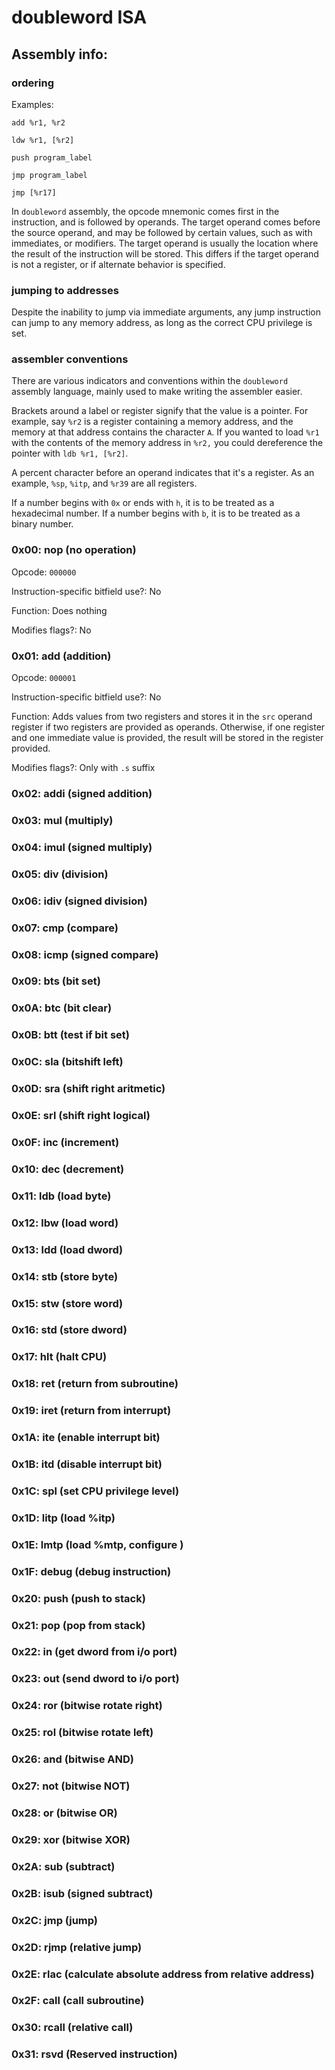# doubleword ISA

## Assembly info:
### ordering
Examples:

`add %r1, %r2`

`ldw %r1, [%r2]`

`push program_label`

`jmp program_label`

`jmp [%r17]`


In `doubleword` assembly, the opcode mnemonic comes first in the instruction, and is followed by operands.
The target operand comes before the source operand, and may be followed by certain values, such as with immediates, or modifiers.
The target operand is usually the location where the result of the instruction will be stored. This differs if the target operand is not a register, or if alternate behavior is specified.
### jumping to addresses
Despite the inability to jump via immediate arguments, any jump instruction can jump to any memory address, as long as the correct CPU privilege is set.
### assembler conventions
There are various indicators and conventions within the `doubleword` assembly language, mainly used to make writing the assembler easier.

Brackets around a label or register signify that the value is a pointer.
For example, say `%r2` is a register containing a memory address, and the memory at that address contains the character `A`. If you wanted to load `%r1` with the contents of the memory address in `%r2,` you could dereference the pointer with `ldb %r1, [%r2]`.

A percent character before an operand indicates that it's a register. As an example, `%sp`, `%itp`, and `%r39` are all registers.

If a number begins with `0x` or ends with `h`, it is to be treated as a hexadecimal number. If a number begins with `b`, it is to be treated as a binary number.

### 0x00: nop (no operation)
Opcode: `000000`

Instruction-specific bitfield use?: No

Function: Does nothing

Modifies flags?: No
### 0x01: add (addition)
Opcode: `000001`

Instruction-specific bitfield use?: No

Function: Adds values from two registers and stores it in the `src` operand register if two registers are provided as operands. Otherwise, if one register and one immediate value is provided, the result will be stored in the register provided.

Modifies flags?: Only with `.s` suffix
### 0x02: addi (signed addition)

### 0x03: mul (multiply)
### 0x04: imul (signed multiply)
### 0x05: div (division)
### 0x06: idiv (signed division)
### 0x07: cmp (compare)
### 0x08: icmp (signed compare)
### 0x09: bts (bit set)
### 0x0A: btc (bit clear)
### 0x0B: btt (test if bit set)
### 0x0C: sla (bitshift left)
### 0x0D: sra (shift right aritmetic)
### 0x0E: srl (shift right logical)
### 0x0F: inc (increment)
### 0x10: dec (decrement)
### 0x11: ldb (load byte)
### 0x12: lbw (load word)
### 0x13: ldd (load dword)
### 0x14: stb (store byte)
### 0x15: stw (store word)
### 0x16: std (store dword)
### 0x17: hlt (halt CPU)
### 0x18: ret (return from subroutine)
### 0x19: iret (return from interrupt)
### 0x1A: ite (enable interrupt bit)
### 0x1B: itd (disable interrupt bit)
### 0x1C: spl (set CPU privilege level)
### 0x1D: litp (load %itp)
### 0x1E: lmtp (load %mtp, configure )
### 0x1F: debug (debug instruction)
### 0x20: push (push to stack)
### 0x21: pop (pop from stack)
### 0x22: in (get dword from i/o port)
### 0x23: out (send dword to i/o port)
### 0x24: ror (bitwise rotate right)
### 0x25: rol (bitwise rotate left)
### 0x26: and (bitwise AND)
### 0x27: not (bitwise NOT)
### 0x28: or (bitwise OR)
### 0x29: xor (bitwise XOR)
### 0x2A: sub (subtract)
### 0x2B: isub (signed subtract)
### 0x2C: jmp (jump)
### 0x2D: rjmp (relative jump)
### 0x2E: rlac (calculate absolute address from relative address)
### 0x2F: call (call subroutine)
### 0x30: rcall (relative call)
### 0x31: rsvd (Reserved instruction)